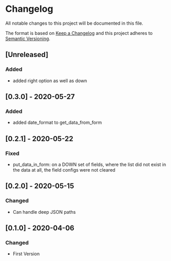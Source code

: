 # Changelog
All notable changes to this project will be documented in this file.

The format is based on [Keep a Changelog](http://keepachangelog.com/en/1.0.0/)
and this project adheres to [Semantic Versioning](http://semver.org/spec/v2.0.0.html).

## [Unreleased]

### Added

- added right option as well as down

## [0.3.0] - 2020-05-27

### Added

- added date_format to get_data_from_form

## [0.2.1] - 2020-05-22

### Fixed

- put_data_in_form: on a DOWN set of fields, where the list did not exist in the data at all, the field configs were not cleared

## [0.2.0] - 2020-05-15

### Changed

- Can handle deep JSON paths

## [0.1.0] - 2020-04-06

### Changed

- First Version

